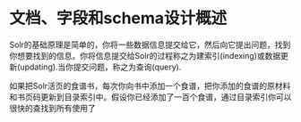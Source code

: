 # 文档、字段和schema设计概述 #
Solr的基础原理是简单的，你将一些数据信息提交给它，然后向它提出问题，找到你想要找到的信息。你将信息提交给Solr的过程称之为建索引(indexing)或数据更新(updating).当你提交问题，称之为查询(query).

如果把Solr活页的食谱书，每次你向书中添加一个食谱，把你添加的食谱的原材料和书页码更新到目录索引中。假设你已经添加了一百个食谱，通过目录索引你可以很快的查找到所有使用了





